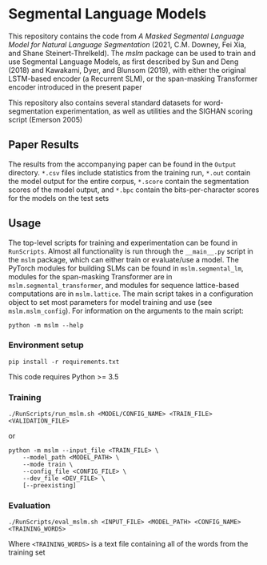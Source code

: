 # Segmental Language Models

This repository contains the code from
 _A Masked Segmental Language Model for Natural Language Segmentation_ (2021,
 C.M. Downey, Fei Xia, and Shane Steinert-Threlkeld). The _mslm_ package can be
 used to train and use Segmental Language Models, as first described by Sun and
 Deng (2018) and Kawakami, Dyer, and Blunsom (2019), with either the original
 LSTM-based encoder (a Recurrent SLM), or the span-masking Transformer encoder
 introduced in the present paper

This repository also contains several standard datasets for word-segmentation
 experimentation, as well as utilities and the SIGHAN scoring script (Emerson
 2005)

## Paper Results

The results from the accompanying paper can be found in the `Output` directory.
 `*.csv` files include statistics from the training run, `*.out` contain the
  model output for the entire corpus, `*.score` contain the segmentation scores
  of the model output, and `*.bpc` contain the bits-per-character scores for the
  models on the test sets

## Usage

The top-level scripts for training and experimentation can be found in
 `RunScripts`. Almost all functionality is run through the `__main__.py` script
 in the `mslm` package, which can either train or evaluate/use a model. The
 PyTorch modules for building SLMs can be found in `mslm.segmental_lm`, modules
 for the span-masking Transformer are in `mslm.segmental_transformer`, and
 modules for sequence lattice-based computations are in `mslm.lattice`. The main
 script takes in a configuration object to set most parameters for model
 training and use (see `mslm.mslm_config`). For information on the arguments to
 the main script:
     
    python -m mslm --help

### Environment setup
    pip install -r requirements.txt

This code requires Python >= 3.5

### Training
    ./RunScripts/run_mslm.sh <MODEL/CONFIG_NAME> <TRAIN_FILE> <VALIDATION_FILE>
or 

    python -m mslm --input_file <TRAIN_FILE> \
        --model_path <MODEL_PATH> \
        --mode train \
        --config_file <CONFIG_FILE> \
        --dev_file <DEV_FILE> \
        [--preexisting]

### Evaluation
    ./RunScripts/eval_mslm.sh <INPUT_FILE> <MODEL_PATH> <CONFIG_NAME> <TRAINING_WORDS>

Where `<TRAINING_WORDS>` is a text file containing all of the words from the 
training set
